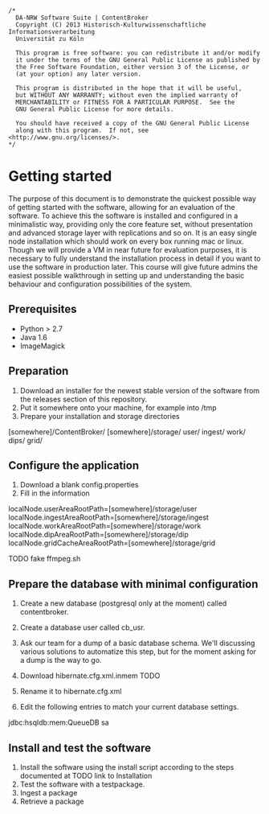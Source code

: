 	/*
	  DA-NRW Software Suite | ContentBroker
	  Copyright (C) 2013 Historisch-Kulturwissenschaftliche Informationsverarbeitung
	  Universität zu Köln
	
	  This program is free software: you can redistribute it and/or modify
	  it under the terms of the GNU General Public License as published by
	  the Free Software Foundation, either version 3 of the License, or
	  (at your option) any later version.
	
	  This program is distributed in the hope that it will be useful,
	  but WITHOUT ANY WARRANTY; without even the implied warranty of
	  MERCHANTABILITY or FITNESS FOR A PARTICULAR PURPOSE.  See the
	  GNU General Public License for more details.
	
	  You should have received a copy of the GNU General Public License
	  along with this program.  If not, see <http://www.gnu.org/licenses/>.
	*/

# Getting started

The purpose of this document is to demonstrate the quickest possible way of getting started with the 
software, allowing for an evaluation of the software. To achieve this the software is installed and configured
in a minimalistic way, providing only the core feature set, without presentation and advanced storage layer with 
replications and so on. It is an easy single node installation which should work on every box running mac or linux.
Though we will provide a VM in near future for evaluation purposes, it is necessary to fully understand the installation
process in detail if you want to use the software in production later. This course will give future admins the easiest possible
walkthrough in setting up and understanding the basic behaviour and configuration possibilities of the system.

## Prerequisites

* Python > 2.7
* Java 1.6
* ImageMagick

## Preparation

1. Download an installer for the newest stable version of the software from the releases section of this repository.
1. Put it somewhere onto your machine, for example into /tmp
1. Prepare your installation and storage directories

[somewhere]/ContentBroker/
[somewhere]/storage/
                    user/
                    ingest/
                    work/
                    dips/
                    grid/                  

## Configure the application

1. Download a blank config.properties
1. Fill in the information

localNode.userAreaRootPath=[somewhere]/storage/user
localNode.ingestAreaRootPath=[somewhere]/storage/ingest
localNode.workAreaRootPath=[somewhere]/storage/work
localNode.dipAreaRootPath=[somewhere]/storage/dip
localNode.gridCacheAreaRootPath=[somewhere]/storage/grid


TODO fake ffmpeg.sh

## Prepare the database with minimal configuration

1. Create a new database (postgresql only at the moment) called contentbroker.
1. Create a database user called cb_usr.
1. Ask our team for a dump of a basic database schema. We'll discussing various solutions to automatize this step, but for the moment asking
   for a dump is the way to go.

1. Download hibernate.cfg.xml.inmem TODO
1. Rename it to hibernate.cfg.xml
1. Edit the following entries to match your current database settings.

<property name="connection.url">jdbc:hsqldb:mem:QueueDB</property>
<property name="connection.username">sa</property>
<property name="connection.password"></property>

## Install and test the software

1. Install the software using the install script according to the steps documented at TODO link to Installation
1. Test the software with a testpackage.
  1. Ingest a package
  1. Retrieve a package
